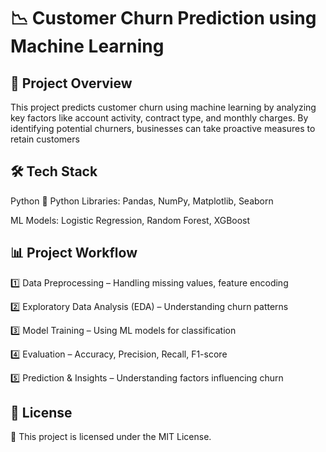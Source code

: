 # **📉 Customer Churn Prediction using Machine Learning** #

## **📌 Project Overview** ##
This project predicts customer churn using machine learning by analyzing key factors like account activity, contract type, and monthly charges. By identifying potential churners, businesses can take proactive measures to retain customers

 
## **🛠 Tech Stack** ## 
Python 🐍
Python Libraries: Pandas, NumPy, Matplotlib, Seaborn

ML Models: Logistic Regression, Random Forest, XGBoost

## **📊 Project Workflow** ##

1️⃣ Data Preprocessing – Handling missing values, feature encoding

2️⃣ Exploratory Data Analysis (EDA) – Understanding churn patterns

3️⃣ Model Training – Using ML models for classification

4️⃣ Evaluation – Accuracy, Precision, Recall, F1-score

5️⃣ Prediction & Insights – Understanding factors influencing churn

## **📜 License** ##
📝 This project is licensed under the MIT License.
